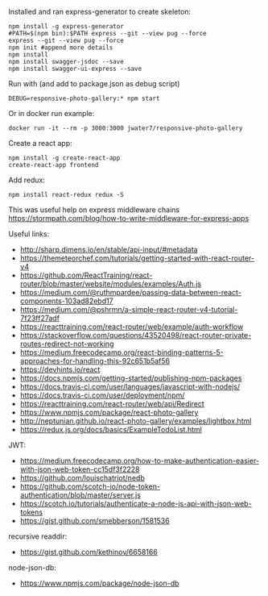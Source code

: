 Installed and ran express-generator to create skeleton:
~~~~
npm install -g express-generator
#PATH=$(npm bin):$PATH express --git --view pug --force
express --git --view pug --force
npm init #append more details
npm install
npm install swagger-jsdoc --save
npm install swagger-ui-express --save
~~~~

Run with (and add to package.json as debug script)
~~~~
DEBUG=responsive-photo-gallery:* npm start
~~~~

Or in docker run example:
~~~~
docker run -it --rm -p 3000:3000 jwater7/responsive-photo-gallery
~~~~

Create a react app:
~~~~
npm install -g create-react-app
create-react-app frontend
~~~~

Add redux:
~~~~
npm install react-redux redux -S
~~~~

This was useful help on express middleware chains
https://stormpath.com/blog/how-to-write-middleware-for-express-apps

Useful links:
* http://sharp.dimens.io/en/stable/api-input/#metadata
* https://themeteorchef.com/tutorials/getting-started-with-react-router-v4
* https://github.com/ReactTraining/react-router/blob/master/website/modules/examples/Auth.js
* https://medium.com/@ruthmpardee/passing-data-between-react-components-103ad82ebd17
* https://medium.com/@pshrmn/a-simple-react-router-v4-tutorial-7f23ff27adf
* https://reacttraining.com/react-router/web/example/auth-workflow
* https://stackoverflow.com/questions/43520498/react-router-private-routes-redirect-not-working
* https://medium.freecodecamp.org/react-binding-patterns-5-approaches-for-handling-this-92c651b5af56
* https://devhints.io/react
* https://docs.npmjs.com/getting-started/publishing-npm-packages
* https://docs.travis-ci.com/user/languages/javascript-with-nodejs/
* https://docs.travis-ci.com/user/deployment/npm/
* https://reacttraining.com/react-router/web/api/Redirect
* https://www.npmjs.com/package/react-photo-gallery
* http://neptunian.github.io/react-photo-gallery/examples/lightbox.html
* https://redux.js.org/docs/basics/ExampleTodoList.html

JWT:
* https://medium.freecodecamp.org/how-to-make-authentication-easier-with-json-web-token-cc15df3f2228
* https://github.com/louischatriot/nedb
* https://github.com/scotch-io/node-token-authentication/blob/master/server.js
* https://scotch.io/tutorials/authenticate-a-node-js-api-with-json-web-tokens
* https://gist.github.com/smebberson/1581536

recursive readdir:
* https://gist.github.com/kethinov/6658166

node-json-db:
* https://www.npmjs.com/package/node-json-db

